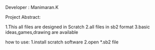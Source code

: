 Developer : Manimaran.K

Project Abstract:

1.This all files are designed in Scratch
2.all files in sb2 format
3.basic ideas,games,drawing are available 


how to use:
1.install scratch software
2.open *.sb2 file
